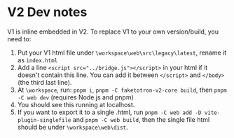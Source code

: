 # V2 Dev notes

V1 is inline embedded in V2. To replace V1 to your own version/build, you need to:

1. Put your V1 html file under `\workspace\web\src\legacy\latest`, rename it as `index.html`
2. Add a line `<script src="../bridge.js"></script>` in your html if it doesn't contain this line. You can add it between `</script>` and `</body>` (the third last line).
3. At `\workspace`, run: `pnpm i`, `pnpm -C faketotron-v2-core build`, then `pnpm -C web dev` (requires Node.js and pnpm)
4. You should see this running at localhost.
5. If you want to export it to a single .html, run `pnpm -C web add -D vite-plugin-singlefile` and `pnpm -C web build`, then the single file html should be under `\workspace\web\dist`.